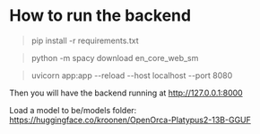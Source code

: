 # How to run the backend

> pip install -r requirements.txt

> python -m spacy download en_core_web_sm

> uvicorn app:app --reload --host localhost --port 8080

Then you will have the backend running at http://127.0.0.1:8000

Load a model to be/models folder: https://huggingface.co/kroonen/OpenOrca-Platypus2-13B-GGUF